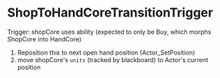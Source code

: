 # ShopToHandCoreTransitionTrigger

Trigger: shopCore uses ability (expected to only be Buy, which morphs ShopCore into HandCore)

1. Reposition this to next open hand position (Actor_SetPosition)
2. move shopCore's `units` (tracked by blackboard) to Actor's current position
